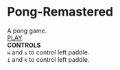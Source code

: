 # Pong-Remastered
A pong game.\
[PLAY](https://Pong-Game.connorula.repl.co)\
**CONTROLS**\
``w`` and ``s`` to control left paddle.\
``i`` and ``k`` to control left paddle.
